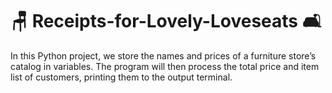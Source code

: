 # 🪑 Receipts-for-Lovely-Loveseats 🛋

In this Python project, we store the names and prices of a furniture store’s catalog in variables. The program will then process the total price and item list of customers, printing them to the output terminal.
